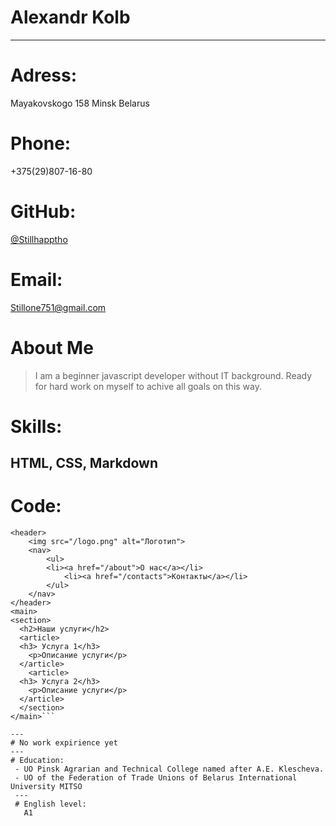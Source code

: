 # Alexandr Kolb
---

# Adress:

Mayakovskogo 158
Minsk
Belarus

# Phone: 
+375(29)807-16-80

# GitHub:
[@Stillhapptho](https://github.com/Stillhapptho)

# Email:
Stillone751@gmail.com

# About Me
>I am a beginner javascript developer without IT background. Ready for hard work on myself to achive all goals on this way.

# Skills: 

HTML, CSS, Markdown
---

# Code:
```
<header>
    <img src="/logo.png" alt="Логотип">
    <nav> 
        <ul>
        <li><a href="/about">О нас</a></li>
            <li><a href="/contacts">Контакты</a></li>
        </ul>
    </nav>
</header>
<main>
<section>
  <h2>Наши услуги</h2>
  <article>
  <h3> Услуга 1</h3>
    <p>Описание услуги</p>
  </article>
    <article>
  <h3> Услуга 2</h3>
    <p>Описание услуги</p>
  </article>
  </section>
</main>```

---
# No work expirience yet
---
# Education:
 - UO Pinsk Agrarian and Technical College named after A.E. Klescheva.
 - UO of the Federation of Trade Unions of Belarus International University MITSO
 ---
 # English level: 
   A1